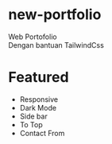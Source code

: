 # new-portfolio
Web Portofolio  
Dengan bantuan TailwindCss
# Featured
- Responsive 
- Dark Mode 
- Side bar 
- To Top 
- Contact From
